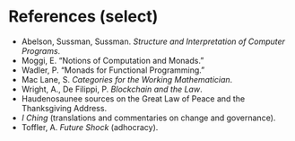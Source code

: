 # References (select)

- Abelson, Sussman, Sussman. *Structure and Interpretation of Computer Programs*.  
- Moggi, E. “Notions of Computation and Monads.”  
- Wadler, P. “Monads for Functional Programming.”  
- Mac Lane, S. *Categories for the Working Mathematician*.  
- Wright, A., De Filippi, P. *Blockchain and the Law*.  
- Haudenosaunee sources on the Great Law of Peace and the Thanksgiving Address.  
- *I Ching* (translations and commentaries on change and governance).  
- Toffler, A. *Future Shock* (adhocracy).  
